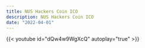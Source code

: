 ```yaml
---
title: NUS Hackers Coin ICO
description: NUS Hackers Coin ICO
date: "2022-04-01"
---
```


{{< youtube id="dQw4w9WgXcQ" autoplay="true" >}}